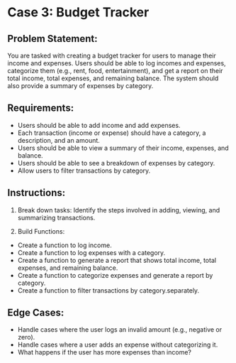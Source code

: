# Case 3: Budget Tracker

## Problem Statement:

You are tasked with creating a budget tracker for users to manage their income and expenses. Users should be able to log incomes and expenses, categorize them (e.g., rent, food, entertainment), and get a report on their total income, total expenses, and remaining balance. The system should also provide a summary of expenses by category.

## Requirements:

- Users should be able to add income and add expenses.
- Each transaction (income or expense) should have a category, a description, and an amount.
- Users should be able to view a summary of their income, expenses, and balance.
- Users should be able to see a breakdown of expenses by category.
- Allow users to filter transactions by category.

## Instructions:

1. Break down tasks: Identify the steps involved in adding, viewing, and summarizing transactions.

2. Build Functions:

- Create a function to log income.
- Create a function to log expenses with a category.
- Create a function to generate a report that shows total income, total expenses, and remaining balance.
- Create a function to categorize expenses and generate a report by category.
- Create a function to filter transactions by category.separately.

## Edge Cases:

- Handle cases where the user logs an invalid amount (e.g., negative or zero).
- Handle cases where a user adds an expense without categorizing it.
- What happens if the user has more expenses than income?
